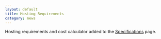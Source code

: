 ```yaml
---
layout: default
title: Hosting Requirements
category: news
---
```

Hosting requirements and cost calculator added to the [Specifications](/specifications.html) page.

